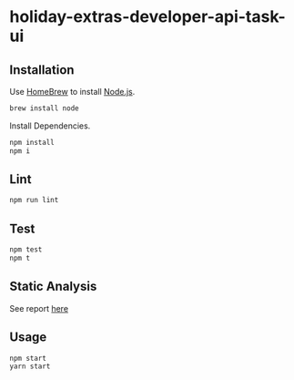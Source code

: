 # holiday-extras-developer-api-task-ui
## Installation

Use [HomeBrew](https://brew.sh/) to install [Node.js](https://nodejs.dev/).

```bash
brew install node
```
Install Dependencies.

```bash
npm install
npm i
```

## Lint

```bash
npm run lint
```
## Test

```bash
npm test
npm t
```

## Static Analysis
See report [here](https://sonarcloud.io/dashboard?id=ClaireH4721_holiday-extras-developer-api-task-ui)

## Usage

```bash
npm start
yarn start
```